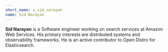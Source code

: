 ```yaml
---
short_name: x_sid_narayan
name: Sid Narayan
---
```


**Sid Narayan** is a Software engineer working on search services at Amazon Web Services. His primary interests are distributed systems and observability frameworks. He is an active contributor to Open Distro for Elasticsearch.